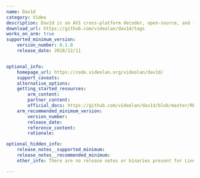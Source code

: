 ```yaml
---
name: Dav1d
category: Video
description: Dav1d is an AV1 cross-platform decoder, open-source, and focused on speed and correctness.
download_url: https://github.com/videolan/dav1d/tags
works_on_arm: true
supported_minimum_version:
    version_number: 0.1.0
    release_date: 2018/12/11


optional_info:
    homepage_url: https://code.videolan.org/videolan/dav1d/
    support_caveats:
    alternative_options:
    getting_started_resources:
        arm_content:  
        partner_content: 
        official_docs: https://github.com/videolan/dav1d/blob/master/README.md
    arm_recommended_minimum_version:
        version_number:
        release_date:
        reference_content:
        rationale:

optional_hidden_info:
    release_notes__supported_minimum:
    release_notes__recommended_minimum:
    other_info: There are no release notes or binaries present for Linux/ARM64. Version 0.1.0 is installed and tested on the Neoverse N1, using steps mentioned in [README.md file](https://github.com/videolan/dav1d/blob/master/README.md).

---
```

